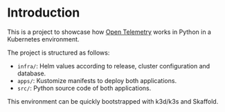 # Introduction
This is a project to showcase how [Open Telemetry][otel] works in Python in a Kubernetes environment.

The project is structured as follows:

- `infra/`: Helm values according to release, cluster configuration and database.
- `apps/`: Kustomize manifests to deploy both applications.
- `src/`: Python source code of both applications. 

This environment can be quickly bootstrapped with k3d/k3s and Skaffold.

[otel]: https://opentelemetry.io/
